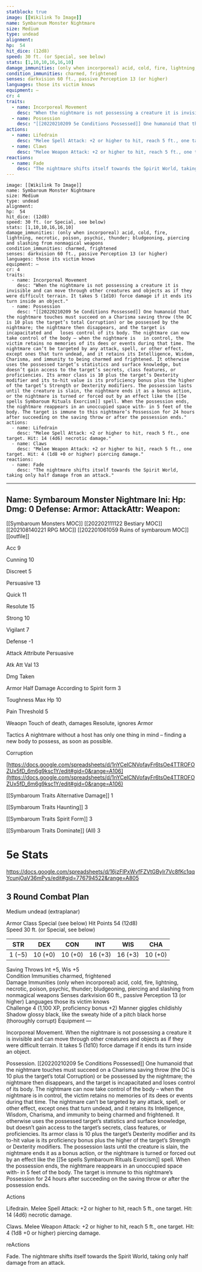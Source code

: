 ```yaml
---
statblock: true
image: [[Wikilink To Image]]
name: Symbaroum Monster Nightmare
size: Medium
type: undead
alignment:
hp:  54
hit_dice: (12d8)
speed: 30 ft. (or Special, see below)
stats: [1,10,10,16,16,10]
damage_immunities: (only when incorporeal) acid, cold, fire, lightning, necrotic, poison, psychic, thunder; bludgeoning, piercing and slashing from nonmagical weapons
condition_immunities: charmed, frightened
senses: darkvision 60 ft., passive Perception 13 (or higher)
languages: those its victim knows
equipment: —
cr: 4
traits:
  - name: Incorporeal Movement
    desc: "When the nightmare is not possessing a creature it is invisible and can move through other creatures and objects as if they were difficult terrain. It takes 5 (1d10) force damage if it ends its turn inside an object."
  - name: Possession
    desc: "[[20220210209 5e Conditions Possessed]] One humanoid that the nightmare touches must succeed on a Charisma saving throw (the DC is 10 plus the target’s total Corruption) or be possessed by the nightmare; the nightmare then disappears, and the target is incapacitated and   loses control of its body. The nightmare can now take control of the body – when the nightmare is   in control, the victim retains no memories of its dees or events during that time. The nightmare can’t be targeted by any attack, spell, or other effect, except ones that turn undead, and it retains its Intelligence, Wisdom, Charisma, and immunity to being charmed and frightened. It otherwise uses the possessed target’s statistics and surface knowledge, but doesn’t gain access to the target’s secrets, class features, or proficiencies. Its armor class is 10 plus the target’s Dexterity modifier and its to-hit value is its proficiency bonus plus the higher of the target’s Strength or Dexterity modifiers. The possession lasts until the creature is slain, the nightmare ends it as a bonus action, or the nightmare is turned or forced out by an effect like the [[5e spells Symbaroum Rituals Exorcism]] spell. When the possession ends, the nightmare reappears in an unoccupied space with- in 5 feet of the body. The target is immune to this nightmare’s Possession for 24 hours after succeeding on the saving throw or after the possession ends."
actions:
  - name: Lifedrain
    desc: "Melee Spell Attack: +2 or higher to hit, reach 5 ft., one target. Hit: 14 (4d6) necrotic damage."
  - name: Claws
    desc: "Melee Weapon Attack: +2 or higher to hit, reach 5 ft., one target. Hit: 4 (1d8 +0 or higher) piercing damage."
reactions:
  - name: Fade
    desc: "The nightmare shifts itself towards the Spirit World, taking only half damage from an attack."
---
```

```statblock
image: [[Wikilink To Image]]
name: Symbaroum Monster Nightmare
size: Medium
type: undead
alignment:
hp:  54
hit_dice: (12d8)
speed: 30 ft. (or Special, see below)
stats: [1,10,10,16,16,10]
damage_immunities: (only when incorporeal) acid, cold, fire, lightning, necrotic, poison, psychic, thunder; bludgeoning, piercing and slashing from nonmagical weapons
condition_immunities: charmed, frightened
senses: darkvision 60 ft., passive Perception 13 (or higher)
languages: those its victim knows
equipment: —
cr: 4
traits:
  - name: Incorporeal Movement
    desc: "When the nightmare is not possessing a creature it is invisible and can move through other creatures and objects as if they were difficult terrain. It takes 5 (1d10) force damage if it ends its turn inside an object."
  - name: Possession
    desc: "[[20220210209 5e Conditions Possessed]] One humanoid that the nightmare touches must succeed on a Charisma saving throw (the DC is 10 plus the target’s total Corruption) or be possessed by the nightmare; the nightmare then disappears, and the target is incapacitated and   loses control of its body. The nightmare can now take control of the body – when the nightmare is   in control, the victim retains no memories of its dees or events during that time. The nightmare can’t be targeted by any attack, spell, or other effect, except ones that turn undead, and it retains its Intelligence, Wisdom, Charisma, and immunity to being charmed and frightened. It otherwise uses the possessed target’s statistics and surface knowledge, but doesn’t gain access to the target’s secrets, class features, or proficiencies. Its armor class is 10 plus the target’s Dexterity modifier and its to-hit value is its proficiency bonus plus the higher of the target’s Strength or Dexterity modifiers. The possession lasts until the creature is slain, the nightmare ends it as a bonus action, or the nightmare is turned or forced out by an effect like the [[5e spells Symbaroum Rituals Exorcism]] spell. When the possession ends, the nightmare reappears in an unoccupied space with- in 5 feet of the body. The target is immune to this nightmare’s Possession for 24 hours after succeeding on the saving throw or after the possession ends."
actions:
  - name: Lifedrain
    desc: "Melee Spell Attack: +2 or higher to hit, reach 5 ft., one target. Hit: 14 (4d6) necrotic damage."
  - name: Claws
    desc: "Melee Weapon Attack: +2 or higher to hit, reach 5 ft., one target. Hit: 4 (1d8 +0 or higher) piercing damage."
reactions:
  - name: Fade
    desc: "The nightmare shifts itself towards the Spirit World, taking only half damage from an attack."
```
---
Name: Symbaroum Monster Nightmare
Ini: 
Hp: 
Dmg: 0
Defense: 
Armor: 
AttackAttr: 
Weapon: 
---
[[Symbaroum Monsters MOC]]
[[202202111122 Bestiary MOC]]
[[202108140221 RPG MOC]]
[[202201061059 Ruins of symbaroum MOC]]
[[outfile]]

Acc 9

Cunning 10

Discreet 5

Persuasive 13

Quick 11

Resolute 15

Strong 10

Vigilant 7

Defense -1

Attack Attribute Persuasive

Atk Att Val 13

Dmg Taken

Armor Half Damage According to Spirit form 3

Toughness Max Hp 10

Pain Threshold 5

Weaopn Touch of death, damages Resolute, ignores Armor

Tactics A nightmare without a host has only one thing in mind – finding a new body to possess, as soon as possible.

Corruption

[https://docs.google.com/spreadsheets/d/1nYCeICNVofayFr6tsOe4TTROFOZUx5fD_6m6g9ksc1Y/edit#gid=0&range=A106](https://docs.google.com/spreadsheets/d/1nYCeICNVofayFr6tsOe4TTROFOZUx5fD_6m6g9ksc1Y/edit#gid=0&range=A106)

[[Symbaroum Traits Alternative Damage]] 1

[[Symbaroum Traits Haunting]] 3

[[Symbaroum Traits Spirit Form]] 3

[[Symbaroum Traits Dominate]] (All) 3

# 5e Stats 
https://docs.google.com/spreadsheets/d/16jzFlPxWvfFZVtGBylr7Vc8fKc1qqYcunjOaV36mPys/edit#gid=776794522&range=A805
## 3 Round Combat Plan

 

Medium undead (extraplanar)

 

Armor Class Special (see below) 
Hit Points 54 (12d8)  
Speed 30 ft. (or Special, see below)

 

| STR    | DEX     | CON     | INT     | WIS     | CHA     |
| ------ | ------- | ------- | ------- | ------- | ------- |
| 1 (−5) | 10 (+0) | 10 (+0) | 16 (+3) | 16 (+3) | 10 (+0) |

 

Saving Throws Int +5, Wis +5  
Condition Immunities charmed, frightened  
Damage Immunities (only when incorporeal) acid, cold, fire, lightning, necrotic, poison, psychic, thunder; bludgeoning, piercing and slashing from nonmagical weapons
Senses darkvision 60 ft., passive Perception 13 (or higher)
Languages those its victim knows  
Challenge 4 (1,100 XP, proficiency bonus +2) 
Manner giggles childishly  
Shadow glossy black, like the sweaty hide of a pitch  black horse (thoroughly corrupt) 
Equipment —

 
Incorporeal Movement. When the nightmare is not possessing a creature it is invisible and can move through other creatures and objects as if they were difficult terrain. It takes 5 (1d10) force damage if it ends its turn inside an object.

Possession. [[20220210209 5e Conditions Possessed]] One humanoid that the nightmare touches must succeed on a Charisma saving throw (the DC is 10 plus the target’s total Corruption) or be possessed by the nightmare; the nightmare then disappears, and the target is incapacitated and   loses control of its body. The nightmare can now take control of the body – when the nightmare is   in control, the victim retains no memories of its dees or events during that time. The nightmare can’t be targeted by any attack, spell, or other effect, except ones that turn undead, and it retains its Intelligence, Wisdom, Charisma, and immunity to being charmed and frightened. It otherwise uses the possessed target’s statistics and surface knowledge, but doesn’t gain access to the target’s secrets, class features, or proficiencies. Its armor class is 10 plus the target’s Dexterity modifier and its to-hit value is its proficiency bonus plus the higher of the target’s Strength or Dexterity modifiers. The possession lasts until the creature is slain, the nightmare ends it as a bonus action, or the nightmare is turned or forced out by an effect like the [[5e spells Symbaroum Rituals Exorcism]] spell. When the possession ends, the nightmare reappears in an unoccupied space with- in 5 feet of the body. The target is immune to this nightmare’s Possession for 24 hours after succeeding on the saving throw or after the possession ends.

Actions

Lifedrain. Melee Spell Attack: +2 or higher to hit, reach 5 ft., one target. Hit: 14 (4d6) necrotic damage.

Claws. Melee Weapon Attack: +2 or higher to hit, reach 5 ft., one target. Hit: 4 (1d8 +0 or higher) piercing damage.

reActions

Fade. The nightmare shifts itself towards the Spirit World, taking only half damage from an attack.

